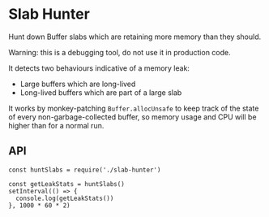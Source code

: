 # Slab Hunter

Hunt down Buffer slabs which are retaining more memory than they should.

Warning: this is a debugging tool, do not use it in production code.

It detects two behaviours indicative of a memory leak:
- Large buffers which are long-lived
- Long-lived buffers which are part of a large slab

It works by monkey-patching `Buffer.allocUnsafe` to keep track of the state of every non-garbage-collected buffer, so memory usage and CPU will be higher than for a normal run.

## API

```
const huntSlabs = require('./slab-hunter')

const getLeakStats = huntSlabs()
setInterval(() => {
  console.log(getLeakStats())
}, 1000 * 60 * 2)
```
